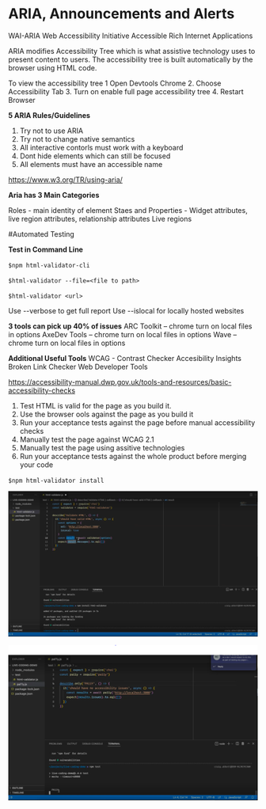 # ARIA, Announcements and Alerts

WAI-ARIA Web Accessibility Initiative Accessible Rich Internet Applications

ARIA modifies Accessibility Tree which is what assistive technology uses to present content to users.  The accessibility tree is built automatically by the browser using HTML code.

To view the accessibility tree
1 Open Devtools Chrome 
2. Choose Accessibility Tab
3. Turn on enable full page accessibility tree
4. Restart Browser

**5 ARIA Rules/Guidelines**

1. Try not to use ARIA
2. Try not to change native semantics
3. All interactive contorls must work with a keyboard
4. Dont hide elements which can still be focused
5. All elements must have an accessible name

https://www.w3.org/TR/using-aria/

**Aria has 3 Main Categories**

Roles - main identity of element
Staes and Properties - Widget attributes, live region attributes, relationship attributes
Live regions

#Automated Testing

**Test in Command Line**

`$npm html-validator-cli`

`$html-validator --file=<file to path>`

`$html-validator <url>`

Use --verbose to get full report
Use --islocal for locally hosted websites

**3 tools can pick up 40% of issues**
ARC Toolkit – chrome turn on local files in options
AxeDev Tools – chrome turn on local files in options
Wave – chrome turn on local files in options

**Additional Useful Tools**
WCAG - Contrast Checker
Accesibility  Insights
Broken Link Checker
Web Developer Tools

https://accessibility-manual.dwp.gov.uk/tools-and-resources/basic-accessibility-checks

1. Test HTML is valid for the page as you build it.
2. Use the browser ools against the page as you build it
3. Run your acceptance tests against the page before manual accessibility checks
4. Manually test the page against WCAG 2.1
5. Manually test the page using assitive technologies
6. Run your acceptance tests against the whole product before merging your code

`$npm html-validator install`

![html validator automated test image](./html-validator.PNG)

![pally automated test image](./pally.PNG)



